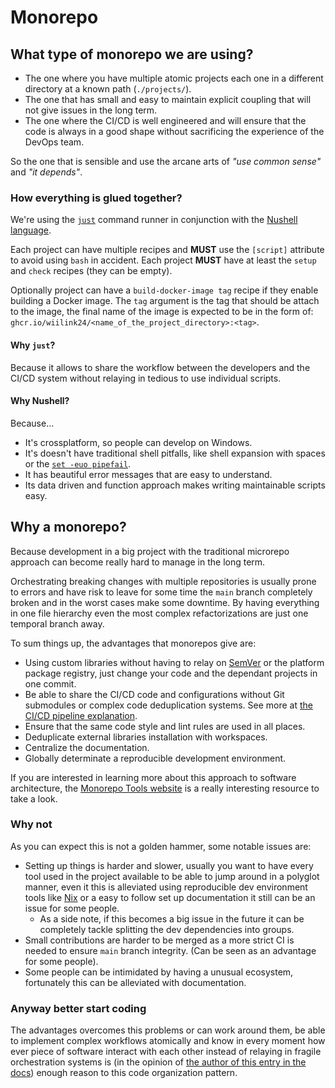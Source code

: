 # Monorepo
## What type of monorepo we are using?
- The one where you have multiple atomic projects each one in a different directory at a known path (`./projects/`).
- The one that has small and easy to maintain explicit coupling that will not give issues in the long term.
- The one where the CI/CD is well engineered and will ensure that the code is always in a good shape without sacrificing the experience of the DevOps team.

So the one that is sensible and use the arcane arts of _"use common sense"_ and _"it depends"_.

### How everything is glued together?
We're using the [`just`](https://just.systems/man/en/) command runner in conjunction with the [Nushell language](https://www.nushell.sh/book/thinking_in_nu.html).

Each project can have multiple recipes and **MUST** use the `[script]` attribute to avoid using `bash` in accident. Each project **MUST** have at least the `setup` and `check` recipes (they can be empty).

Optionally project can have a `build-docker-image tag` recipe if they enable building a Docker image. The `tag` argument is the tag that should be attach to the image, the final name of the image is expected to be in the form of: `ghcr.io/wiilink24/<name_of_the_project_directory>:<tag>`.

#### Why `just`?
Because it allows to share the workflow between the developers and the CI/CD system without relaying in tedious to use individual scripts.

#### Why Nushell?
Because...

- It's crossplatform, so people can develop on Windows.
- It's doesn't have traditional shell pitfalls, like shell expansion with spaces or the [`set -euo pipefail`](https://gist.github.com/mohanpedala1e2ff5661761d3abd0385e8223e16425).
- It has beautiful error messages that are easy to understand.
- Its data driven and function approach makes writing maintainable scripts easy. 

## Why a monorepo?
Because development in a big project with the traditional microrepo approach can become really hard to manage in the long term.

Orchestrating breaking changes with multiple repositories is usually prone to errors and have risk to leave for some time the `main` branch completely broken and in the worst cases make some downtime. By having everything in one file hierarchy even the most complex refactorizations are just one temporal branch away.

To sum things up, the advantages that monorepos give are:

- Using custom libraries without having to relay on [SemVer](https://semver.org/) or the platform package registry, just change your code and the dependant projects in one commit.
- Be able to share the CI/CD code and configurations without Git submodules or complex code deduplication systems. See more at [the CI/CD pipeline explanation](ci-cd-pipeline.md).
- Ensure that the same code style and lint rules are used in all places.
- Deduplicate external libraries installation with workspaces.
- Centralize the documentation.
- Globally determinate a reproducible development environment.

If you are interested in learning more about this approach to software architecture, the [Monorepo Tools website](https://monorepo.tools) is a really interesting resource to take a look.

### Why not
As you can expect this is not a golden hammer, some notable issues are:

- Setting up things is harder and slower, usually you want to have every tool used in the project available to be able to jump around in a polyglot manner, even it this is alleviated using reproducible dev environment tools like [Nix](https://nixos.org/) or a easy to follow set up documentation it still can be an issue for some people.
    - As a side note, if this becomes a big issue in the future it can be completely tackle splitting the dev dependencies into groups.
- Small contributions are harder to be merged as a more strict CI is needed to ensure `main` branch integrity. (Can be seen as an advantage for some people).
- Some people can be intimidated by having a unusual ecosystem, fortunately this can be alleviated with documentation.

### Anyway better start coding
The advantages overcomes this problems or can work around them, be able to implement complex workflows atomically and know in every moment how ever piece of software interact with each other instead of relaying in fragile orchestration systems is (in the opinion of [the author of this entry in the docs](https://dobon.dev)) enough reason to this code organization pattern.